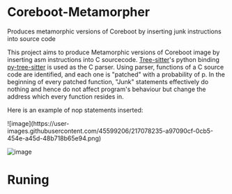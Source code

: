 # Coreboot-Metamorpher
Produces metamorphic versions of Coreboot by inserting junk instructions into source code

This project aims to produce Metamorphic versions of Coreboot image by inserting asm instructions into C sourcecode. <a href="https://tree-sitter.github.io/tree-sitter/">Tree-sitter</a>'s python binding <a href="https://github.com/tree-sitter/py-tree-sitter">py-tree-sitter</a> is used as the C parser. Using parser, functions of a C source code are identified, and each one is "patched" with a probability of p. In the beginning of every patched function, "Junk" statements effectively do nothing and hence do not affect program's behaviour but change the address which every function resides in.


Here is an example of nop statements inserted:

<div>
![image](https://user-images.githubusercontent.com/45599206/217078235-a97090cf-0cb5-454e-a45d-48b718b65e94.png)

![image](https://user-images.githubusercontent.com/45599206/217076462-a951e5a5-a106-4753-b9d0-b37e37365ec8.png)
</div>


# Runing

